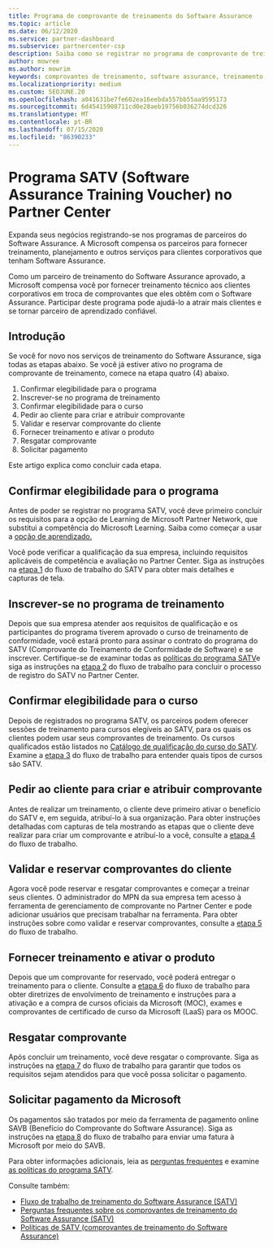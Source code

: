 ```yaml
---
title: Programa de comprovante de treinamento do Software Assurance
ms.topic: article
ms.date: 06/12/2020
ms.service: partner-dashboard
ms.subservice: partnercenter-csp
description: Saiba como se registrar no programa de comprovante de treinamento do Software Assurance para que você possa se compensar em fornecer treinamento e planejamento para clientes corporativos.
author: mowree
ms.author: mowrim
keywords: comprovantes de treinamento, software assurance, treinamento, inscrição no SATV, SATV
ms.localizationpriority: medium
ms.custom: SEOJUNE.20
ms.openlocfilehash: a041631be7fe602ea16eebda557bb55aa9595173
ms.sourcegitcommit: 6d45415908711cd0e28aeb19756b036274dcd326
ms.translationtype: MT
ms.contentlocale: pt-BR
ms.lasthandoff: 07/15/2020
ms.locfileid: "86390233"
---
```

# <a name="software-assurance-training-voucher-satv-program-in-partner-center"></a>Programa SATV (Software Assurance Training Voucher) no Partner Center

Expanda seus negócios registrando-se nos programas de parceiros do Software Assurance. A Microsoft compensa os parceiros para fornecer treinamento, planejamento e outros serviços para clientes corporativos que tenham Software Assurance.

Como um parceiro de treinamento do Software Assurance aprovado, a Microsoft compensa você por fornecer treinamento técnico aos clientes corporativos em troca de comprovantes que eles obtêm com o Software Assurance. Participar deste programa pode ajudá-lo a atrair mais clientes e se tornar parceiro de aprendizado confiável.

## <a name="get-started"></a>Introdução

Se você for novo nos serviços de treinamento do Software Assurance, siga todas as etapas abaixo. Se você já estiver ativo no programa de comprovante de treinamento, comece na etapa quatro (4) abaixo. 

1. Confirmar elegibilidade para o programa
2. Inscrever-se no programa de treinamento
3. Confirmar elegibilidade para o curso
4. Pedir ao cliente para criar e atribuir comprovante
5. Validar e reservar comprovante do cliente
6. Fornecer treinamento e ativar o produto
7. Resgatar comprovante
8. Solicitar pagamento

Este artigo explica como concluir cada etapa.

## <a name="confirm-program-eligibility"></a>Confirmar elegibilidade para o programa

Antes de poder se registrar no programa SATV, você deve primeiro concluir os requisitos para a opção de Learning de Microsoft Partner Network, que substitui a competência do Microsoft Learning. Saiba como começar a usar a [opção de aprendizado.](https://partner.microsoft.com/membership/learning-partners)

Você pode verificar a qualificação da sua empresa, incluindo requisitos aplicáveis de competência e avaliação no Partner Center. Siga as instruções na [etapa 1](https://query.prod.cms.rt.microsoft.com/cms/api/am/binary/RE4s3bB) do fluxo de trabalho do SATV para obter mais detalhes e capturas de tela.

## <a name="enroll-in-the-training-program"></a>Inscrever-se no programa de treinamento

Depois que sua empresa atender aos requisitos de qualificação e os participantes do programa tiverem aprovado o curso de treinamento de conformidade, você estará pronto para assinar o contrato do programa do SATV (Comprovante do Treinamento de Conformidade de Software) e se inscrever. Certifique-se de examinar todas as [políticas do programa SATV](https://query.prod.cms.rt.microsoft.com/cms/api/am/binary/RE3koEP)e siga as instruções na [etapa 2](https://query.prod.cms.rt.microsoft.com/cms/api/am/binary/RE4s3bB) do fluxo de trabalho para concluir o processo de registro do SATV no Partner Center.


## <a name="confirm-course-eligibility"></a>Confirmar elegibilidade para o curso
Depois de registrados no programa SATV, os parceiros podem oferecer sessões de treinamento para cursos elegíveis ao SATV, para os quais os clientes podem usar seus comprovantes de treinamento. Os cursos qualificados estão listados no [Catálogo de qualificação do curso do SATV](https://savl-catalog.microsoft.com/). Examine a [etapa 3](https://query.prod.cms.rt.microsoft.com/cms/api/am/binary/RE4s3bB) do fluxo de trabalho para entender quais tipos de cursos são SATV.

## <a name="have-customer-create-and-assign-voucher"></a>Pedir ao cliente para criar e atribuir comprovante

Antes de realizar um treinamento, o cliente deve primeiro ativar o benefício do SATV e, em seguida, atribuí-lo à sua organização. Para obter instruções detalhadas com capturas de tela mostrando as etapas que o cliente deve realizar para criar um comprovante e atribuí-lo a você, consulte a [etapa 4](https://query.prod.cms.rt.microsoft.com/cms/api/am/binary/RE4s3bB) do fluxo de trabalho.

## <a name="validate-and-reserve-customer-vouchers"></a>Validar e reservar comprovantes do cliente

Agora você pode reservar e resgatar comprovantes e começar a treinar seus clientes. O administrador do MPN da sua empresa tem acesso à ferramenta de gerenciamento de comprovante no Partner Center e pode adicionar usuários que precisam trabalhar na ferramenta. Para obter instruções sobre como validar e reservar comprovantes, consulte a [etapa 5](https://query.prod.cms.rt.microsoft.com/cms/api/am/binary/RE4s3bB) do fluxo de trabalho.

## <a name="deliver-training-and-activate-product"></a>Fornecer treinamento e ativar o produto

Depois que um comprovante for reservado, você poderá entregar o treinamento para o cliente. Consulte a [etapa 6](https://query.prod.cms.rt.microsoft.com/cms/api/am/binary/RE4s3bB) do fluxo de trabalho para obter diretrizes de envolvimento de treinamento e instruções para a ativação e a compra de cursos oficiais da Microsoft (MOC), exames e comprovantes de certificado de curso da Microsoft (LaaS) para os MOOC.

## <a name="redeem-voucher"></a>Resgatar comprovante

Após concluir um treinamento, você deve resgatar o comprovante. Siga as instruções na [etapa 7](https://query.prod.cms.rt.microsoft.com/cms/api/am/binary/RE4s3bB) do fluxo de trabalho para garantir que todos os requisitos sejam atendidos para que você possa solicitar o pagamento. 


## <a name="request-payment-from-microsoft"></a>Solicitar pagamento da Microsoft

Os pagamentos são tratados por meio da ferramenta de pagamento online SAVB (Benefício do Comprovante do Software Assurance). Siga as instruções na [etapa 8](https://query.prod.cms.rt.microsoft.com/cms/api/am/binary/RE4s3bB) do fluxo de trabalho para enviar uma fatura à Microsoft por meio do SAVB. 

Para obter informações adicionais, leia as [perguntas frequentes](https://query.prod.cms.rt.microsoft.com/cms/api/am/binary/RE3kz5o) e examine [as políticas do programa SATV](https://query.prod.cms.rt.microsoft.com/cms/api/am/binary/RE3koEP).

Consulte também:

- [Fluxo de trabalho de treinamento do Software Assurance (SATV)](https://query.prod.cms.rt.microsoft.com/cms/api/am/binary/RE4s3bB)
- [Perguntas frequentes sobre os comprovantes de treinamento do Software Assurance (SATV)](https://query.prod.cms.rt.microsoft.com/cms/api/am/binary/RE3kz5o)
- [Políticas de SATV (comprovantes de treinamento do Software Assurance)](https://query.prod.cms.rt.microsoft.com/cms/api/am/binary/RE3koEP)
